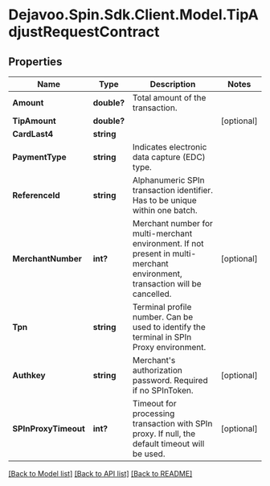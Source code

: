 # Dejavoo.Spin.Sdk.Client.Model.TipAdjustRequestContract
## Properties

Name | Type | Description | Notes
------------ | ------------- | ------------- | -------------
**Amount** | **double?** | Total amount of the transaction. | 
**TipAmount** | **double?** |  | [optional] 
**CardLast4** | **string** |  | 
**PaymentType** | **string** | Indicates electronic data capture (EDC) type. | 
**ReferenceId** | **string** | Alphanumeric SPIn transaction identifier. Has to be unique within one batch. | 
**MerchantNumber** | **int?** | Merchant number for multi-merchant environment.   If not present in multi-merchant environment, transaction will be cancelled. | [optional] 
**Tpn** | **string** | Terminal profile number.  Can be used to identify the terminal in SPIn Proxy environment. | 
**Authkey** | **string** | Merchant&#x27;s authorization password. Required if no SPInToken. | [optional] 
**SPInProxyTimeout** | **int?** | Timeout for processing transaction with SPIn proxy. If null, the default timeout will be used. | [optional] 

[[Back to Model list]](../README.md#documentation-for-models) [[Back to API list]](../README.md#documentation-for-api-endpoints) [[Back to README]](../README.md)

